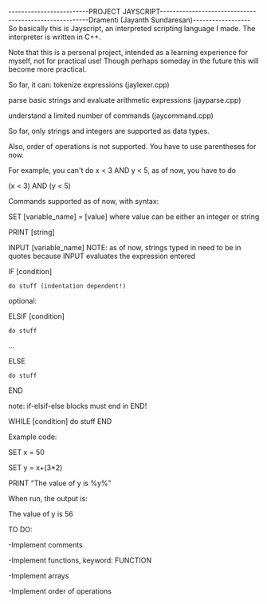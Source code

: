 -------------------------PROJECT             JAYSCRIPT------------------------------
-------------------------Dramenti (Jayanth Sundaresan)------------------
So basically this is Jayscript, an interpreted scripting language I made. The interpreter is written in C++.

Note that this is a personal project, intended as a learning experience for myself, not for practical use!
Though perhaps someday in the future this will become more practical.

So far, it can: 
tokenize expressions (jaylexer.cpp)

parse basic strings and evaluate arithmetic expressions (jayparse.cpp)

understand a limited number of commands (jaycommand.cpp)


So far, only strings and integers are supported as data types.

Also, order of operations is not supported. You have to use parentheses for now.

For example, you can't do x < 3 AND y < 5, as of now, you have to do 

(x < 3) AND (y < 5)

Commands supported as of now, with syntax:

SET [variable_name] = [value] where value can be either an integer or string

PRINT [string]

INPUT [variable_name] NOTE: as of now, strings typed in need to be in quotes because INPUT evaluates the expression entered

IF [condition]

    do stuff (indentation dependent!)

optional:

ELSIF [condition]

    do stuff
    
...

ELSE

    do stuff
    
END

note: if-elsif-else blocks must end in END!

WHILE [condition]
    do stuff
END

Example code:

SET x = 50    

SET y = x+(3*2)

PRINT "The value of y is %y%"


When run, the output is:

The value of y is 56


TO DO:

-Implement comments

-Implement functions, keyword: FUNCTION

-Implement arrays

-Implement order of operations


